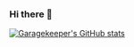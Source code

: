 ### Hi there 👋
[![Garagekeeper's GitHub stats](https://github-readme-stats.vercel.app/api?username=Garagekeeper&theme=radical)](https://github.com/anuraghazra/github-readme-stats)
<!--
**Garagekeeper/Garagekeeper** is a ✨ _special_ ✨ repository because its `README.md` (this file) appears on your GitHub profile.

Here are some ideas to get you started:

- 🔭 I’m currently working on ...
- 🌱 I’m currently learning ...
- 👯 I’m looking to collaborate on ...
- 🤔 I’m looking for help with ...
- 💬 Ask me about ...
- 📫 How to reach me: ...
- 😄 Pronouns: ...
- ⚡ Fun fact: ...
-->
